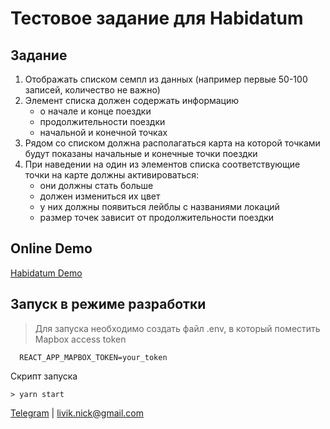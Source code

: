 # Тестовое задание для Habidatum

## Задание

1. Отображать списком семпл из данных (например первые 50-100 записей,
   количество не важно)
2. Элемент списка должен содержать информацию 
    * о начале и конце поездки
    * продолжительности поездки
    * начальной и конечной точках
3. Рядом со списком должна располагаться карта на которой точками будут
   показаны начальные и конечные точки поездки
4. При наведении на один из элементов списка соответствующие точки на карте
   должны активироваться:
    * они должны стать больше
    * должен измениться их цвет
    * у них должны появиться лейблы с названиями локаций
    * размер точек зависит от продолжительности поездки

## Online Demo

[Habidatum Demo](https://livyk.github.io/habidatum-demo/)

## Запуск в режиме разработки

> Для запуска необходимо создать файл .env, в который поместить Mapbox access token

```
  REACT_APP_MAPBOX_TOKEN=your_token
```

Скрипт запуска

```
> yarn start
```

[Telegram](https://t.me/livyk) | [livik.nick@gmail.com](mailto:livik.nick@gmail.com)
